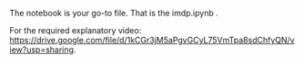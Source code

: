 The notebook is your go-to file. That is the imdp.ipynb .

For the required explanatory video: https://drive.google.com/file/d/1kCGr3jM5aPgvGCyL75VmTpa8sdChfyQN/view?usp=sharing.

